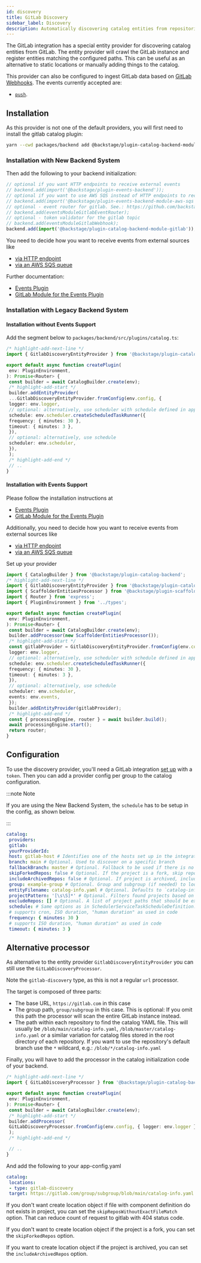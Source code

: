 ```yaml
---
id: discovery
title: GitLab Discovery
sidebar_label: Discovery
description: Automatically discovering catalog entities from repositories in GitLab
---
```


The GitLab integration has a special entity provider for discovering catalog
entities from GitLab. The entity provider will crawl the GitLab instance and register
entities matching the configured paths. This can be useful as an alternative to
static locations or manually adding things to the catalog.

This provider can also be configured to ingest GitLab data based on [GitLab Webhooks](https://docs.gitlab.com/ee/user/project/integrations/webhooks.html#configure-a-webhook-in-gitlab). The events currently accepted are:

- [`push`](https://docs.gitlab.com/ee/user/project/integrations/webhook_events.html#push-events).

## Installation

As this provider is not one of the default providers, you will first need to install
the gitlab catalog plugin:

```bash title="From your Backstage root directory"
yarn --cwd packages/backend add @backstage/plugin-catalog-backend-module-gitlab
```

### Installation with New Backend System

Then add the following to your backend initialization:

```ts title="packages/backend/src/index.ts
// optional if you want HTTP endpoints to receive external events
// backend.add(import('@backstage/plugin-events-backend'));
// optional if you want to use AWS SQS instead of HTTP endpoints to receive external events
// backend.add(import('@backstage/plugin-events-backend-module-aws-sqs'));
// optional - event router for gitlab. See.: https://github.com/backstage/backstage/blob/master/plugins/events-backend-module-gitlab/README.md
// backend.add(eventsModuleGitlabEventRouter);
// optional - token validator for the gitlab topic
// backend.add(eventsModuleGitlabWebhook);
backend.add(import('@backstage/plugin-catalog-backend-module-gitlab'));
```

You need to decide how you want to receive events from external sources like

- [via HTTP endpoint](https://github.com/backstage/backstage/blob/master/plugins/events-backend/README.md#configuration)
- [via an AWS SQS queue](https://github.com/backstage/backstage/tree/master/plugins/events-backend-module-aws-sqs/README.md)

Further documentation:

- [Events Plugin](https://github.com/backstage/backstage/tree/master/plugins/events-backend/README.md)
- [GitLab Module for the Events Plugin](https://github.com/backstage/backstage/blob/master/plugins/events-backend-module-gitlab/README.md)

### Installation with Legacy Backend System

#### Installation without Events Support

Add the segment below to `packages/backend/src/plugins/catalog.ts`:

```ts title="packages/backend/src/plugins/catalog.ts"
/* highlight-add-next-line */
import { GitlabDiscoveryEntityProvider } from '@backstage/plugin-catalog-backend-module-gitlab';

export default async function createPlugin(
 env: PluginEnvironment,
): Promise<Router> {
 const builder = await CatalogBuilder.create(env);
 /* highlight-add-start */
 builder.addEntityProvider(
 ...GitlabDiscoveryEntityProvider.fromConfig(env.config, {
 logger: env.logger,
 // optional: alternatively, use scheduler with schedule defined in app-config.yaml
 schedule: env.scheduler.createScheduledTaskRunner({
 frequency: { minutes: 30 },
 timeout: { minutes: 3 },
 }),
 // optional: alternatively, use schedule
 scheduler: env.scheduler,
 }),
 );
 /* highlight-add-end */
 // ..
}
```

#### Installation with Events Support

Please follow the installation instructions at

- [Events Plugin](https://github.com/backstage/backstage/tree/master/plugins/events-backend/README.md)
- [GitLab Module for the Events Plugin](https://github.com/backstage/backstage/blob/master/plugins/events-backend-module-gitlab/README.md)

Additionally, you need to decide how you want to receive events from external sources like

- [via HTTP endpoint](https://github.com/backstage/backstage/tree/master/plugins/events-backend/README.md)
- [via an AWS SQS queue](https://github.com/backstage/backstage/tree/master/plugins/events-backend-module-aws-sqs/README.md)

Set up your provider

```ts title="packages/backend/src/plugins/catalog.ts"
import { CatalogBuilder } from '@backstage/plugin-catalog-backend';
/* highlight-add-next-line */
import { GitlabDiscoveryEntityProvider } from '@backstage/plugin-catalog-backend-module-gitlab';
import { ScaffolderEntitiesProcessor } from '@backstage/plugin-scaffolder-backend';
import { Router } from 'express';
import { PluginEnvironment } from '../types';

export default async function createPlugin(
 env: PluginEnvironment,
): Promise<Router> {
 const builder = await CatalogBuilder.create(env);
 builder.addProcessor(new ScaffolderEntitiesProcessor());
 /* highlight-add-start */
 const gitlabProvider = GitlabDiscoveryEntityProvider.fromConfig(env.config, {
 logger: env.logger,
 // optional: alternatively, use scheduler with schedule defined in app-config.yaml
 schedule: env.scheduler.createScheduledTaskRunner({
 frequency: { minutes: 30 },
 timeout: { minutes: 3 },
 }),
 // optional: alternatively, use schedule
 scheduler: env.scheduler,
 events: env.events,
 });
 builder.addEntityProvider(gitlabProvider);
 /* highlight-add-end */
 const { processingEngine, router } = await builder.build();
 await processingEngine.start();
 return router;
}
```

## Configuration

To use the discovery provider, you'll need a GitLab integration
[set up](locations.md) with a `token`. Then you can add a provider config per group
to the catalog configuration.

:::note Note

If you are using the New Backend System, the `schedule` has to be setup in the config, as shown below.

:::

```yaml title="app-config.yaml"
catalog:
 providers:
 gitlab:
 yourProviderId:
 host: gitlab-host # Identifies one of the hosts set up in the integrations
 branch: main # Optional. Used to discover on a specific branch
 fallbackBranch: master # Optional. Fallback to be used if there is no default branch configured at the Gitlab repository. It is only used, if `branch` is undefined. Uses `master` as default
 skipForkedRepos: false # Optional. If the project is a fork, skip repository
 includeArchivedRepos: false # Optional. If project is archived, include repository
 group: example-group # Optional. Group and subgroup (if needed) to look for repositories. If not present the whole instance will be scanned
 entityFilename: catalog-info.yaml # Optional. Defaults to `catalog-info.yaml`
 projectPattern: '[\s\S]*' # Optional. Filters found projects based on provided patter. Defaults to `[\s\S]*`, which means to not filter anything
 excludeRepos: [] # Optional. A list of project paths that should be excluded from discovery, e.g. group/subgroup/repo. Should not start or end with a slash.
 schedule: # Same options as in SchedulerServiceTaskScheduleDefinition. Optional for the Legacy Backend System
 # supports cron, ISO duration, "human duration" as used in code
 frequency: { minutes: 30 }
 # supports ISO duration, "human duration" as used in code
 timeout: { minutes: 3 }
```

## Alternative processor

As alternative to the entity provider `GitlabDiscoveryEntityProvider`
you can still use the `GitLabDiscoveryProcessor`.

Note the `gitlab-discovery` type, as this is not a regular `url` processor.

The target is composed of three parts:

- The base URL, `https://gitlab.com` in this case
- The group path, `group/subgroup` in this case. This is optional: If you omit
 this path the processor will scan the entire GitLab instance instead.
- The path within each repository to find the catalog YAML file. This will
 usually be `/blob/main/catalog-info.yaml`, `/blob/master/catalog-info.yaml` or
 a similar variation for catalog files stored in the root directory of each
 repository. If you want to use the repository's default branch use the `*`
 wildcard, e.g.: `/blob/*/catalog-info.yaml`

Finally, you will have to add the processor in the catalog initialization code
of your backend.

```ts title="packages/backend/src/plugins/catalog.ts"
/* highlight-add-next-line */
import { GitLabDiscoveryProcessor } from '@backstage/plugin-catalog-backend-module-gitlab';

export default async function createPlugin(
 env: PluginEnvironment,
): Promise<Router> {
 const builder = await CatalogBuilder.create(env);
 /* highlight-add-start */
 builder.addProcessor(
 GitLabDiscoveryProcessor.fromConfig(env.config, { logger: env.logger }),
 );
 /* highlight-add-end */

 // ..
}
```

And add the following to your app-config.yaml

```yaml
catalog:
 locations:
 - type: gitlab-discovery
 target: https://gitlab.com/group/subgroup/blob/main/catalog-info.yaml
```

If you don't want create location object if file with component definition do not exists in project, you can set the `skipReposWithoutExactFileMatch` option. That can reduce count of request to gitlab with 404 status code.

If you don't want to create location object if the project is a fork, you can set the `skipForkedRepos` option.

If you want to create location object if the project is archived, you can set the `includeArchivedRepos` option.
